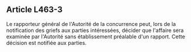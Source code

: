 Article L463-3
----
Le rapporteur général de l'Autorité de la concurrence peut, lors de la
notification des griefs aux parties intéressées, décider que l'affaire sera
examinée par l'Autorité sans établissement préalable d'un rapport. Cette
décision est notifiée aux parties.
